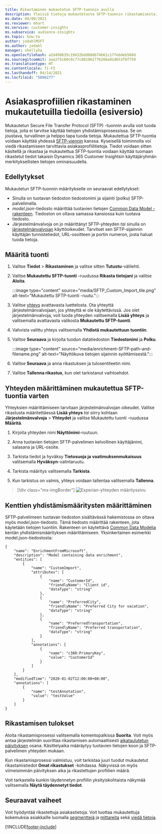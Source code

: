 ```yaml
---
title: Rikastaminen mukautetun SFTP-tuonnin avulla
description: Yleisiä tietoja mukautetusta SFTP-tuonnin rikastamisesta.
ms.date: 04/09/2021
ms.reviewer: mhart
ms.service: customer-insights
ms.subservice: audience-insights
ms.topic: how-to
author: jodahlMSFT
ms.author: jodahl
manager: shellyha
ms.openlocfilehash: a2d450635c19432bdd88db74b61c17febdeb568d
ms.sourcegitcommit: aaa275c60c0c77c88196277b266a91d653f8f759
ms.translationtype: HT
ms.contentlocale: fi-FI
ms.lasthandoff: 04/14/2021
ms.locfileid: "5896277"
---
```

# <a name="enrich-customer-profiles-with-custom-data-preview"></a>Asiakasprofiilien rikastaminen mukautetuilla tiedoilla (esiversio)

Mukautetun Secure File Transfer Protocol (SFTP) -tuonnin avulla voit tuoda tietoja, joita ei tarvitse käyttää tietojen yhdistämisprosessissa. Se on joustava, turvallinen ja helppo tapa tuoda tietoja. Mukautettua SFTP-tuontia voidaan käyttää yhdessä [SFTP-viennin](export-sftp.md) kanssa. Kyseisellä toiminnolla voi viedä rikastamiseen tarvittavia asiakasprofiilitietoja. Tiedot voidaan sitten käsitellä ja rikastaa ja mukautettua SFTP-tuontia voidaan käyttää tuomaan rikastetut tiedot takaisin Dynamics 365 Customer Insightsin käyttäjäryhmän merkityksellisten tietojen ominaisuudella.

## <a name="prerequisites"></a>Edellytykset

Mukautetun SFTP-tuonnin määritykselle on seuraavat edellytykset:

- Sinulla on tuotavan tiedoston tiedostonimi ja sijainti (polku) SFTP-palvelimella.
- *model.json*-tiedosto määrittää tuotavien tietojen [Common Data Model -rakenteen](/common-data-model/). Tiedoston on oltava samassa kansiossa kuin tuotava tiedosto.
- Järjestelmänvalvoja on jo määrittänyt SFTP-yhteyden *tai* sinulla on [järjestelmänvalvojan](permissions.md#administrator) käyttöoikeudet. Tarvitset sen SFTP-sijainnin käyttäjän tunnistetiedot, URL-osoitteen ja portin numeron, josta haluat tuoda tietoja.


## <a name="configure-the-import"></a>Määritä tuonti

1. Valitse **Tiedot** > **Rikastaminen** ja valitse sitten **Tutustu**-välilehti.

1. Valitse **Mukautettu SFTP-tuonti** -ruudussa **Rikasta tietojani** ja valitse **Aloita**.

   :::image type="content" source="media/SFTP_Custom_Import_tile.png" alt-text="Mukautettu SFTP-tuonti -ruutu.":::

1. Valitse [yhteys](connections.md) avattavasta luettelosta. Ota yhteyttä järjestelmänvalvojaan, jos yhteyttä ei ole käytettävissä. Jos olet järjestelmänvalvoja, voit luoda yhteyden valitsemalla **Lisää yhteys** ja valitsemalla avattavasta valikosta **Mukautettu SFTP-tuonti**.

1. Vahvista valittu yhteys valitsemalla **Yhdistä mukautettuun tuontiin**.

1.  Valitse **Seuraava** ja kirjoita tuodun datatiedoston **Tiedostonimi** ja **Polku**.

    :::image type="content" source="media/enrichment-SFTP-path-and-filename.png" alt-text="Näyttökuva tietojen sijainnin syöttämisestä.":::

1. Valitse **Seuraava** ja anna rikastuksen ja tulosentiteetin nimi. 

1. Valitse **Tallenna rikastus**, kun olet tarkistanut vaihtoehdot.

## <a name="configure-the-connection-for-sftp-custom-import"></a>Yhteyden määrittäminen mukautettua SFTP-tuontia varten 

Yhteyksien määrittämiseen tarvitaan järjestelmänvalvojan oikeudet. Valitse rikastusta määritettäessä **Lisää yhteys** *tai* siirry kohtaan **Järjestelmänvalvoja** > **Yhteydet** ja valitse Mukautettu tuonti -ruudussa **Määritä**.

1. Kirjoita yhteyden nimi **Näyttönimi**-ruutuun.

1. Anna tuotavien tietojen SFTP-palvelimen kelvollinen käyttäjänimi, salasana ja URL-osoite.

1. Tarkista tiedot ja hyväksy **Tietosuoja ja vaatimuksenmukaisuus** valitsemalla **Hyväksyn**-valintaruutu.

1. Tarkista määritys valitsemalla **Tarkista**.

1. Kun tarkistus on valmis, yhteys voidaan tallentaa valitsemalla **Tallenna**.

> [!div class="mx-imgBorder"]
   > ![Experian-yhteyden määrityssivu](media/enrichment-SFTP-connection.png "Experian-yhteyden määrityssivu")


## <a name="defining-field-mappings"></a>Kenttien yhdistämismääritysten määrittäminen 

SFTP-palvelimeen tuotavan tiedoston sisältävässä hakemistossa on oltava myös *model.json*-tiedosto. Tämä tiedosto määrittää rakenteen, jota käytetään tietojen tuontiin. Rakenteen on käytettävä [Common Data Modelia](/common-data-model/) kentän yhdistämismäärityksen määrittämiseen. Yksinkertainen esimerkki model.json-tiedostosta:

```
{
    "name": "EnrichmentFromMicrosoft",
    "description": "Model containing data enrichment",
    "entities": [
        {
            "name": "CustomImport",
            "attributes": [
                {
                    "name": "CustomerId",
                    "friendlyName": "Client id",
                    "dataType": "string"
                },
                {
                    "name": "PreferredCity",
                    "friendlyName": "Preferred City for vacation",
                    "dataType": "string"
                },
                {
                    "name": "PreferredTransportation",
                    "friendlyName": "Preferred transportation",
                    "dataType": "string"
                }
            ],
            "annotations": [
                {
                    "name": "c360:PrimaryKey",
                    "value": "CustomerId"
                }
            ]
        }
    ],
    "modifiedTime": "2020-01-02T12:00:00+08:00",
    "annotations": [
        {
            "name": "testAnnotation",
            "value": "testValue"
        }
    ]
}
```

## <a name="enrichment-results"></a>Rikastamisen tulokset

Aloita rikastamisprosessi valitsemalla komentopalkissa **Suorita**. Voit myös antaa järjestelmän suorittaa rikastamisen automaattisesti [aikataulutetun päivityksen](system.md#schedule-tab) osana. Käsittelyaika määräytyy tuotavien tietojen koon ja SFTP-palvelimen yhteyden mukaan.

Kun rikastamisprosessi valmistuu, voit tarkistaa juuri tuodut mukautetut rikastamistiedot **Omat rikastukset** -kohdassa. Näkyvissä on myös viimeisimmän päivityksen aika ja rikastettujen profiilien määrä.

Voit tarkastella kunkin täydennetyn profiilin yksityiskohtaista näkymää valitsemalla **Näytä täydennetyt tiedot**.

## <a name="next-steps"></a>Seuraavat vaiheet

Voit hyödyntää rikastettuja asiakastietoja. Voit tuottaa mukautettuja kokemuksia asiakkaille luomalla [segmenttejä](segments.md) ja [mittareita](measures.md) sekä [viedä tietoja](export-destinations.md).

[!INCLUDE[footer-include](../includes/footer-banner.md)]
